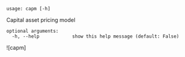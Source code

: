 ```text
usage: capm [-h]
```

Capital asset pricing model

```
optional arguments:
  -h, --help            show this help message (default: False)
```

![capm]

